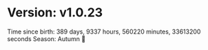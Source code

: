 # Version: v1.0.23
Time since birth: 389 days, 9337 hours, 560220 minutes, 33613200 seconds
Season: Autumn 🍁
